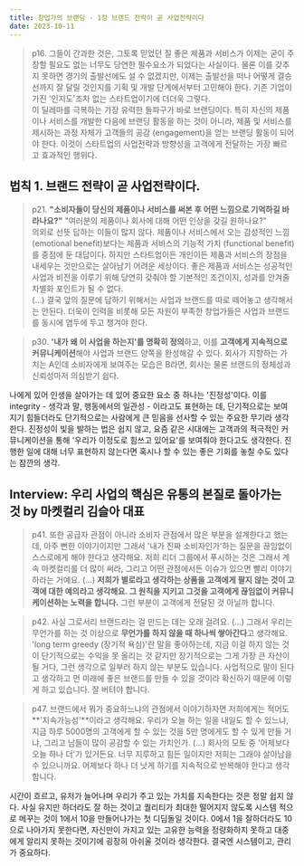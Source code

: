 ```yaml
---
title: 창업가의 브랜딩 - 1장 브랜드 전략이 곧 사업전략이다
date: 2023-10-11
---
```


> p16. 그들이 간과한 것은, 그토록 믿었던 질 좋은 제품과 서비스가 이제는 굳이 주창할 필요도 없는 너무도 당연한 필수요소가 되었다는 사실이다. 물론 이를 갖추지 못하면 경기의 출발선에도 설 수 없겠지만, 이제는 출발선을 떠나 어떻게 결승선까지 잘 달릴 것인지를 기획 및 개발 단계에서부터 고민해야 한다. 기존 기업이 가진 '인지도'조차 없는 스타트업이기에 더더욱 그렇다.  
> 이 딜레마를 극복하는 가장 유력한 돌파구가 바로 브랜딩이다. 특히 자신의 제품이나 서비스를 개발한 다음에 브랜딩 활동을 하는 것이 아니라, 제품 및 서비스를 제시하는 과정 자체가 고객들의 공감 (engagement)을 얻는 브랜딩 활동이 되어야 한다. 이것이 스타트업의 사업전략과 방향성을 고객에게 전달하는 가장 빠르고 효과적인 행위다. 

## 법칙 1. 브랜드 전략이 곧 사업전략이다. 
> p21. **"소비자들이 당신의 제품이나 서비스를 써본 후 어떤 느낌으로 기억하길 바라나요?"** "여러분의 제품이나 회사에 대해 어떤 인상을 갖길 원하나요?"  
> 의외로 선뜻 답하는 이들이 많지 않다. 제품이나 서비스에서 오는 감성적인 느낌 (emotional benefit)보다는 제품과 서비스의 기능적 가치 (functional benefit)를 중점에 둔 대답이다. 하지만 스타트업이든 개인이든 제품과 서비스의 장점을 내세우는 것만으로는 살아남기 어려운 세상이다. 좋은 제품과 서비스는 성공적인 사업과 비전을 이루기 위해 당연히 갖춰야 할 기본적인 조건이지, 성과를 안겨줄 차별화 포인트가 될 수 없다.  
> (...) 결국 앞의 질문에 답하기 위해서는 사업과 브랜드를 따로 떼어놓고 생각해서는 안된다. 더욱이 인력을 비롯해 모든 자원이 부족한 창업가들은 사업과 브랜드를 동시에 염두에 두고 챙겨야 한다.

> p30. **'내가 왜 이 사업을 하는지'를 명확히 정의**하고, 이를 **고객에게 지속적으로 커뮤니케이션**해야 사업과 브랜드 양쪽을 완성해갈 수 있다. 회사가 지향하는 가치는 A인데 소비자에게 보여주는 모습은 B라면, 회사는 물론 브랜드의 정체성과 신뢰성마저 의심받기 쉽다. 

나에게 있어 인생을 살아가는 데 있어 중요한 요소 중 하나는 '진정성'이다. 이를 integrity - 생각과 말, 행동에서의 일관성 - 이라고도 표현하는 데, 단기적으로는 보여지기 힘들더라도 단기적으로는 사람에게 큰 믿음을 선사할 수 있는 주요한 무기라 생각한다. 진정성이 빛을 발하는 법은 쉽지 않고, 요즘 같은 시대에는 고객과의 적극적인 커뮤니케이션을 통해 '우리가 이정도로 힘쓰고 있어요'를 보여줘야 한다고도 생각한다. 진행한 일에 대해 너무 표현하지 않는다면 혹시나 할 수 있는 좋은 기회를 놓칠 수도 있다는 잠깐의 생각.

## Interview: 우리 사업의 핵심은 유통의 본질로 돌아가는 것 by 마켓컬리 김슬아 대표
> p41. 또한 공급자 관점이 아니라 소비자 관점에서 많은 부분을 설계한다고 했는데, 아주 뻔한 이야기이지만 그래서 '내가 진짜 소비자인가'하는 질문을 끊임없이 스스로에게 해야 한다고 생각해요. 저희 리더 그룹에서 푸시하는 것은 그래서 계속 마켓컬리를 더 많이 써라, 그리고 어떤 관점에서든 이슈가 있으면 빨리 이야기하라는 거예요. (...) **저희가 별로라고 생각하는 상품을 고객에게 팔지 않는 것이 고객에 대한 예의라고 생각해요. 그 원칙을 지키고 그것을 고객에게 끊임없이 커뮤니케이션하는 노력을 합니다.** 그런 부분이 고객에게 전달된 것 아닐까 합니다. 

> p42. 사실 그로서리 브랜드라는 걸 만드는 데는 오래 걸려요. (...) 그래서 우리는 무언가를 하는 것 이상으로 **무언가를 하지 않을 때 하나씩 쌓아간다**고 생각해요. 'long term greedy (장기적 욕심)'란 말을 좋아하는데, 지금 이걸 하지 않는 것이 단기적으로는 수익을 못 올리는 것 같지만 장기적으로는 그게 가장 큰 자산이 될 거다, 그런 생각으로 일부러 하지 않는 부분도 있습니다. 사업적으로 말이 된다고 생각하고 먼 미래에 좋은 브랜드를 만들 수 있을 것이라 확신하기 때문에 이렇게 하고 있습니다. 잘 버텨야 합니다. 

> p47. 브랜드에서 뭐가 중요하느냐의 관점에서 이야기하자면 저희에게는 적어도 **'지속가능성'**이라고 생각해요. 우리가 오늘 하는 일을 내일도 할 수 있느냐, 지금 하루 5000명의 고객에게 할 수 있는 것을 5만 명에게도 할 수 있게 만들 거냐, 그리고 남들이 많이 공감할 수 있는 가치인가. (...) 회사의 모토 중 '어제보다 오늘 하나 더'가 있거든요. 너무 지루하고 힘든 일이지만 저희는 그래야 살아남을 수 있으니까요. 어제보다 하나 더 낫게 하기를 지속적으로 반복해야 한다고 생각합니다. 

시간이 흐르고, 유저가 늘어나며 우리가 주고 있는 가치를 지속한다는 것은 정말 쉽지 않다. 사실 유지만 하더라도 잘 하는 것이고 퀄리티가 최대한 떨어지지 않도록 시스템 적으로 메꾸는 것이 1에서 10을 만들어나가는 첫 디딤돌일 것이다. 0에서 1을 잘하더라도 10으로 나아가지 못한다면, 자신만이 가지고 있는 고유한 능력을 정량화하지 못하고 대중에게 알리지 못하는 것이기에 굉장히 아쉬울 것이라 생각한다. 결국엔 시스템이고, 관리가 중요하다. 

